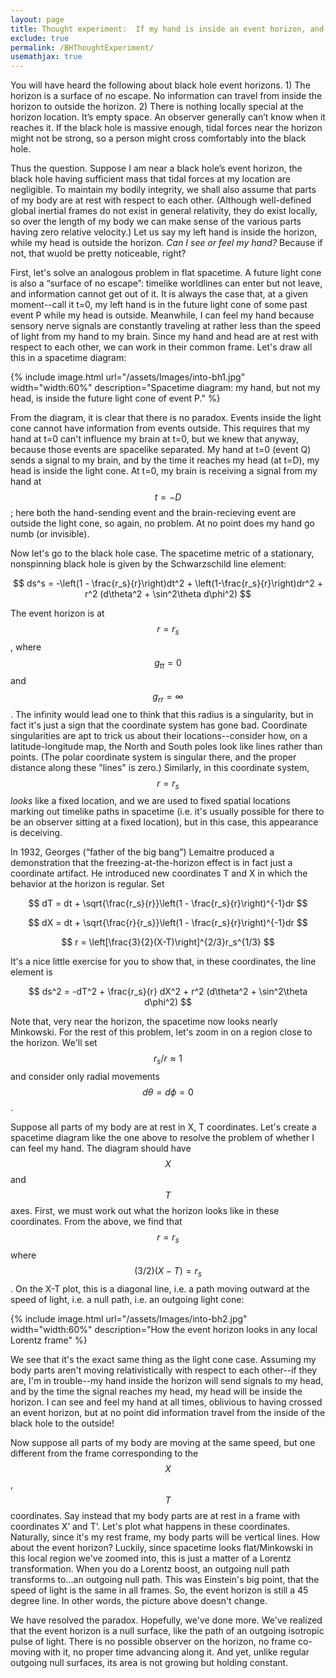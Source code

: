 ```yaml
---
layout: page
title: Thought experiment:  If my hand is inside an event horizon, and my head is outside, can I see or feel my hand?
exclude: true
permalink: /BHThoughtExperiment/
usemathjax: true
---
```


You will have heard the following about black hole event horizons.  1)
The horizon is a surface of no escape.  No information can travel from
inside the horizon to outside the horizon.  2) There is nothing
locally special at the horizon location.  It’s empty space.  An
observer generally can’t know when it reaches it.  If the black hole
is massive enough, tidal forces near the horizon might not be strong,
so a person might cross comfortably into the black hole.

Thus the question.  Suppose I am near a black hole’s event horizon,
the black hole having sufficient mass that tidal forces at my location
are negligible.  To maintain my bodily integrity, we shall also assume
that parts of my body are at rest with respect to each other.
(Although well-defined global inertial frames do not exist in general
relativity, they do exist locally, so over the length of my body we
can make sense of the various parts having zero relative velocity.)
Let us say my left hand is inside the horizon, while my head is
outside the horizon.  *Can I see or feel my hand?*  Because if not, that
wuold be pretty noticeable, right?

First, let's solve an analogous problem in flat spacetime.  A future
light cone is also
a “surface of no escape”:  timelike worldlines can enter but not
leave, and information cannot get out of it.  It is always the case
that, at a given moment--call it t=0, my left hand is in the future
light cone of
some past event P while my head is outside.  Meanwhile, I can feel
my hand because sensory nerve signals are constantly traveling at rather
less than the speed of light from my hand to my brain.  Since my hand and
head are at rest with respect to each other, we can work in their common
frame.  Let's draw all this in a spacetime diagram:

{% include image.html url="/assets/Images/into-bh1.jpg" width="width:60%" description="Spacetime diagram:  my hand, but not my head, is inside the future light cone of event P." %}

From the diagram, it is clear that there is no paradox.  Events inside
the light cone cannot have information from events outside.  This
requires that my hand at t=0 can't influence my brain at t=0, but
we knew that anyway, because those events are spacelike separated.  My
hand at t=0 (event Q) sends a signal to my brain, and by the time it reaches
my head (at t=D), my head is inside the light cone.  At
t=0, my brain is receiving a signal from my hand at $$t=-D$$;
here both the hand-sending event and the brain-recieving event are
outside the light cone, so again, no problem.  At no point does my
hand go numb (or invisible).

Now let's go to the black hole case.  The spacetime metric of a stationary,
nonspinning black hole is given by the Schwarzschild line element:

$$ ds^s = -\left(1 - \frac{r_s}{r}\right)dt^2 + \left(1-\frac{r_s}{r}\right)dr^2 + r^2 (d\theta^2 + \sin^2\theta d\phi^2) $$

The event horizon is at $$r=r_s$$, where $$g_{tt}=0$$ and $$g_{rr}=\infty$$.  The
infinity would lead one to think that this radius is a singularity, but in
fact it's just a sign that the coordinate system has gone bad.  Coordinate
singularities are apt to trick us about their locations--consider how, on a
latitude-longitude map, the North and South poles look like lines rather than
points.  (The polar coordinate system is singular there, and the proper
distance along these "lines" is zero.)  Similarly, in this coordinate system,
$$r=r_s$$ *looks* like a fixed location, and we are used to fixed spatial
locations marking out timelike paths in spacetime (i.e. it's usually possible
for there to be an observer sitting at a fixed location), but in this case,
this appearance is deceiving.

In 1932, Georges (“father of the big bang”) Lemaitre produced a
demonstration that the
freezing-at-the-horizon effect is in fact just a coordinate artifact.
He introduced new coordinates T and X in which the behavior at the
horizon is regular.  Set 

$$ dT = dt + \sqrt{\frac{r_s}{r}}\left(1 - \frac{r_s}{r}\right)^{-1}dr $$

$$ dX = dt + \sqrt{\frac{r}{r_s}}\left(1 - \frac{r_s}{r}\right)^{-1}dr $$

$$ r = \left[\frac{3}{2}(X-T)\right]^{2/3}r_s^{1/3} $$

It's a nice little exercise for you to show that, in these coordinates, the
line element is

$$ ds^2 = -dT^2 + \frac{r_s}{r} dX^2 + r^2 (d\theta^2 + \sin^2\theta d\phi^2) $$

Note that, very near the horizon, the spacetime now looks nearly Minkowski.
For the rest of this problem, let's zoom in on a region close to the horizon.
We'll set $$r_s/r\approx 1$$ and consider only radial movements $$d\theta=d\phi=0$$.

Suppose all parts of my body are at rest in X, T coordinates.
Let's create a spacetime diagram like the one above to resolve the
problem of whether I can feel my hand.  The diagram should have $$X$$ and
$$T$$ axes.  First, we must  work out what the horizon looks like in these
coordinates.  From the above, we find that $$r=r_s$$ where $$(3/2)(X-T) =
r_s$$.  On the X-T plot, this is a diagonal line, i.e. a path
moving outward at the speed of light, i.e. a null path, i.e. an outgoing light cone:

{% include image.html url="/assets/Images/into-bh2.jpg" width="width:60%" description="How the event horizon looks in any local Lorentz frame" %}

We see that it's the exact same thing as the light cone case.
Assuming my body parts aren't moving relativistically with respect to
each other--if they are, I'm in trouble--my hand inside the horizon
will send signals to my head, and by the time the signal reaches my
head, my head will be inside the horizon.  I can see and feel my hand
at all times, oblivious to having crossed an event horizon, but at no
point did information travel from the inside of the black hole to the
outside!

Now suppose all parts of my body are moving at the same speed, but one
different from the frame corresponding to the $$X$$, $$T$$ coordinates.
Say instead that my body parts are at rest in a frame with coordinates
X’ and T’.  Let's plot what happens in these coordinates.
Naturally, since it's my rest frame, my body parts will be vertical
lines.  How about the event horizon?  Luckily, since spacetime looks
flat/Minkowski in this local region we've zoomed into, this is just a
matter of a Lorentz transformation.  When you do a Lorentz boost, an
outgoing null path transforms to...an outgoing null path.  This was
Einstein's big point, that the speed of light is the same in all
frames.  So, the event horizon is still a 45 degree line.  In other words,
the picture above doesn't change.

We have resolved the paradox.  Hopefully, we've done more.  We've
realized that the event horizon is a null surface, like the path of an
outgoing isotropic pulse of light.  There is no possible observer on
the horizon, no frame co-moving with it, no proper time advancing
along it.  And yet, unlike regular outgoing null surfaces, its area is
not growing but holding constant.
